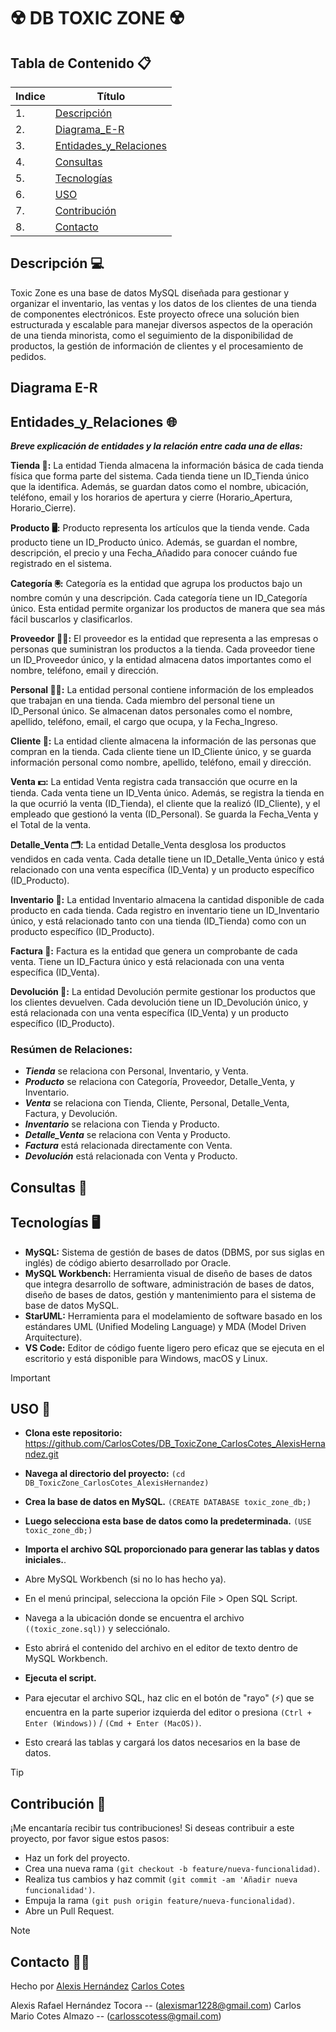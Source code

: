 # ☢️ DB TOXIC ZONE ☢️

## Tabla de Contenido 📋
| Indice | Título  |
|--|--|
| 1. | [Descripción](#descripción-) |
| 2. | [Diagrama_E-R]() |
| 3. | [Entidades_y_Relaciones](#entidades_y_relaciones-) |
| 4. | [Consultas]() |
| 5. | [Tecnologías](#tecnologías-%EF%B8%8F) |
| 6. | [USO](#uso-) |
| 7. | [Contribución](#contribución-) |
| 8. | [Contacto](#contacto-) |

## Descripción 💻

Toxic Zone es una base de datos MySQL diseñada para gestionar y organizar el inventario, las ventas y los datos de los clientes de una tienda de componentes electrónicos. Este proyecto ofrece una solución bien estructurada y escalable para manejar diversos aspectos de la operación de una tienda minorista, como el seguimiento de la disponibilidad de productos, la gestión de información de clientes y el procesamiento de pedidos.  

## Diagrama E-R 



## Entidades_y_Relaciones 🌐

***Breve explicación de entidades y la relación entre cada una de ellas:***

**Tienda 🏦:** La entidad Tienda almacena la información básica de cada tienda física que forma parte del sistema. Cada tienda tiene un ID_Tienda único que la identifica. Además, se guardan datos como el nombre, ubicación, teléfono, email y los horarios de apertura y cierre (Horario_Apertura, Horario_Cierre).

**Producto 🖥️:** Producto representa los artículos que la tienda vende. Cada producto tiene un ID_Producto único. Además, se guardan el nombre, descripción, el precio y una Fecha_Añadido para conocer cuándo fue registrado en el sistema.

**Categoría 🖲️:** Categoría es la entidad que agrupa los productos bajo un nombre común y una descripción. Cada categoría tiene un ID_Categoría único. Esta entidad permite organizar los productos de manera que sea más fácil buscarlos y clasificarlos.

**Proveedor 👷‍♂️:** El proveedor es la entidad que representa a las empresas o personas que suministran los productos a la tienda. Cada proveedor tiene un ID_Proveedor único, y la entidad almacena datos importantes como el nombre, teléfono, email y dirección.

**Personal 👨‍💼:** La entidad personal contiene información de los empleados que trabajan en una tienda. Cada miembro del personal tiene un ID_Personal único. Se almacenan datos personales como el nombre, apellido, teléfono, email, el cargo que ocupa, y la Fecha_Ingreso. 
 
**Cliente 🧔:** La entidad cliente almacena la información de las personas que compran en la tienda. Cada cliente tiene un ID_Cliente único, y se guarda información personal como nombre, apellido, teléfono, email y dirección.

**Venta 💵:** La entidad Venta registra cada transacción que ocurre en la tienda. Cada venta tiene un ID_Venta único. Además, se registra la tienda en la que ocurrió la venta (ID_Tienda), el cliente que la realizó (ID_Cliente), y el empleado que gestionó la venta (ID_Personal). Se guarda la Fecha_Venta y el Total de la venta.

**Detalle_Venta 🗂️:** La entidad Detalle_Venta desglosa los productos vendidos en cada venta. Cada detalle tiene un ID_Detalle_Venta único y está relacionado con una venta específica (ID_Venta) y un producto específico (ID_Producto).

**Inventario 📑:** La entidad Inventario almacena la cantidad disponible de cada producto en cada tienda. Cada registro en inventario tiene un ID_Inventario único, y está relacionado tanto con una tienda (ID_Tienda) como con un producto específico (ID_Producto).

**Factura 📃:** Factura es la entidad que genera un comprobante de cada venta. Tiene un ID_Factura único y está relacionada con una venta específica (ID_Venta).

**Devolución 🧾:** La entidad Devolución permite gestionar los productos que los clientes devuelven. Cada devolución tiene un ID_Devolución único, y está relacionada con una venta específica (ID_Venta) y un producto específico (ID_Producto). 

### Resúmen de Relaciones:

- ***Tienda*** se relaciona con Personal, Inventario, y Venta.
- ***Producto*** se relaciona con Categoría, Proveedor, Detalle_Venta, y Inventario.
- ***Venta*** se relaciona con Tienda, Cliente, Personal, Detalle_Venta, Factura, y Devolución.
- ***Inventario*** se relaciona con Tienda y Producto.
- ***Detalle_Venta*** se relaciona con Venta y Producto.
- ***Factura*** está relacionada directamente con Venta.
- ***Devolución*** está relacionada con Venta y Producto.


## Consultas 📑

## Tecnologías 🖥️

- **MySQL:** Sistema de gestión de bases de datos (DBMS, por sus siglas en inglés) de código abierto desarrollado por Oracle.
- **MySQL Workbench:** Herramienta visual de diseño de bases de datos que integra desarrollo de software, administración de bases de datos, diseño de bases de datos, gestión y mantenimiento para el sistema de base de datos MySQL.
- **StarUML:** Herramienta para el modelamiento de software basado en los estándares UML (Unified Modeling Language) y MDA (Model Driven Arquitecture).
- **VS Code:** Editor de código fuente ligero pero eficaz que se ejecuta en el escritorio y está disponible para Windows, macOS y Linux.

> [!IMPORTANT]
> ## USO 🔧

- **Clona este repositorio:**
https://github.com/CarlosCotes/DB_ToxicZone_CarlosCotes_AlexisHernandez.git

- **Navega al directorio del proyecto:**
`(cd DB_ToxicZone_CarlosCotes_AlexisHernandez)`

- **Crea la base de datos en MySQL.**
`(CREATE DATABASE toxic_zone_db;)`

- **Luego selecciona esta base de datos como la predeterminada.**
`(USE toxic_zone_db;)`
   
- **Importa el archivo SQL proporcionado para generar las tablas y datos iniciales.**.
- Abre MySQL Workbench (si no lo has hecho ya).
- En el menú principal, selecciona la opción File > Open SQL Script.
- Navega a la ubicación donde se encuentra el archivo `((toxic_zone.sql))` y selecciónalo.
- Esto abrirá el contenido del archivo en el editor de texto dentro de MySQL Workbench.

- **Ejecuta el script.**
- Para ejecutar el archivo SQL, haz clic en el botón de "rayo" (⚡) que se encuentra en la parte superior izquierda del editor o presiona `(Ctrl + Enter (Windows))` / `(Cmd + Enter (MacOS))`.
- Esto creará las tablas y cargará los datos necesarios en la base de datos.

> [!TIP]
> ## Contribución 👥

¡Me encantaría recibir tus contribuciones! Si deseas contribuir a este proyecto, por favor sigue estos pasos:

- Haz un fork del proyecto.
- Crea una nueva rama `(git checkout -b feature/nueva-funcionalidad)`.
- Realiza tus cambios y haz commit `(git commit -am 'Añadir nueva funcionalidad')`.
- Empuja la rama `(git push origin feature/nueva-funcionalidad)`.
- Abre un Pull Request.

> [!NOTE]
> ## Contacto 🧑‍💻

Hecho por [Alexis Hernández](https://github.com/AlexisH28) [Carlos Cotes](https://github.com/CarlosCotes) 

Alexis Rafael Hernández Tocora -- (alexismar1228@gmail.com)
Carlos Mario Cotes Almazo -- (carlosscotess@gmail.com)
